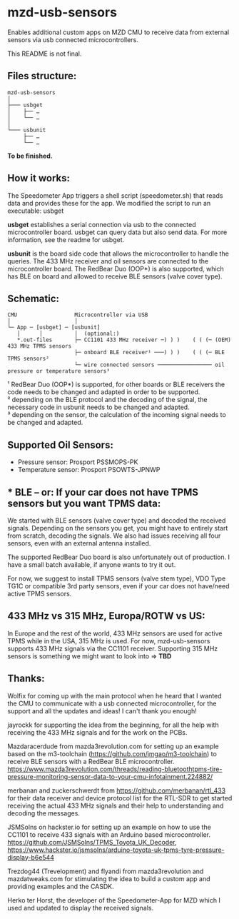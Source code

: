 # mzd-usb-sensors

Enables additional custom apps on MZD CMU to receive data from external sensors via usb connected microcontrollers.

This README is not final.


## Files structure:

```
mzd-usb-sensors
│
├─── usbget
│    ├── …
│    └── …
│
└─── usbunit
     ├── …
     └── …
```

**To be finished.**


## How it works:

The Speedometer App triggers a shell script (speedometer.sh) that reads data and provides these for the app. We modified the script to run an executable: usbget

__**usbget**__ establishes a serial connection via usb to the connected microcontroller board. usbget can query data but also send data. For more information, see the readme for usbget.

__**usbunit**__ is the board side code that allows the microcontroller to handle the queries. The 433 MHz receiver and oil sensors are connected to the microcontroller board. The RedBear Duo (OOP*) is also supported, which has BLE on board and allowed to receive BLE sensors (valve cover type).


## Schematic:

```
CMU                  Microcontroller via USB
│                    │
└─ App ─ [usbget] ─ [usbunit]
   │      │          │  (optional:)
   *.out-files       ├─ CC1101 433 MHz receiver ─) ) )    ( ( (─ (OEM) 433 MHz TPMS sensors
                     ├─ onboard BLE receiver¹ ───) ) )    ( ( (─ BLE TPMS sensors²
                     └─ wire connected sensors ───────────────── oil pressure or temperature sensors³

```

¹ RedBear Duo (OOP*) is supported, for other boards or BLE receivers the code needs to be changed and adapted in order to be supported.  
² depending on the BLE protocol and the decoding of the signal, the necessary code in usbunit needs to be changed and adapted.  
³ depending on the sensor, the calculation of the incoming signal needs to be changed and adapted.


## Supported Oil Sensors:

- Pressure sensor:    Prosport PSSMOPS-PK
- Temperature sensor: Prosport PSOWTS-JPNWP


## \* BLE – or: If your car does not have TPMS sensors but you want TPMS data:

We started with BLE sensors (valve cover type) and decoded the received signals. Depending on the sensors you get, you might have to entirely start from scratch, decoding the signals. We also had issues receiving all four sensors, even with an external antenna installed.

The supported RedBear Duo board is also unfortunately out of production. I have a small batch available, if anyone wants to try it out.

For now, we suggest to install TPMS sensors (valve stem type), VDO Type TG1C or compatible 3rd party sensors, even if your car does not have/need active TPMS sensors.


## 433 MHz vs 315 MHz, Europa/ROTW vs US:

In Europe and the rest of the world, 433 MHz sensors are used for active TPMS while in the USA, 315 MHz is used. For now, mzd-usb-sensors supports 433 MHz signals via the CC1101 receiver. Supporting 315 MHz sensors is something we might want to look into => **TBD**


## Thanks:

Wolfix for coming up with the main protocol when he heard that I wanted the CMU to communicate with a usb connected microcontroller, for the support and all the updates and ideas! I can't thank you enough!

jayrockk for supporting the idea from the beginning, for all the help with receiving the 433 MHz signals and for the work on the PCBs.

Mazdaracerdude from mazda3revolution.com for setting up an example based on the m3-toolchain (https://github.com/jmgao/m3-toolchain) to receive BLE sensors with a RedBear BLE microcontroller. https://www.mazda3revolution.com/threads/reading-bluetoothtpms-tire-pressure-monitoring-sensor-data-to-your-cmu-infotainment.224882/

merbanan and zuckerschwerdt from https://github.com/merbanan/rtl_433 for their data receiver and device protocol list for the RTL-SDR to get started receiving the actual 433 MHz signals and their help to understanding and decoding the messages.

JSMSolns on hackster.io for setting up an example on how to use the CC1101 to receive 433 signals with an Arduino based microcontroller.
https://github.com/JSMSolns/TPMS_Toyota_UK_Decoder, https://www.hackster.io/jsmsolns/arduino-toyota-uk-tpms-tyre-pressure-display-b6e544

Trezdog44 (Trevelopment) and flyandi from mazda3revolution and mazdatweaks.com for stimulating the idea to build a custom app and providing examples and the CASDK.

Herko ter Horst, the developer of the Speedometer-App for MZD which I used and updated to display the received signals.
